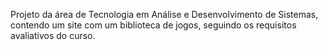 Projeto da área de Tecnologia em Análise e Desenvolvimento de Sistemas, contendo um site com um biblioteca de jogos, seguindo os requisitos avaliativos do curso.
